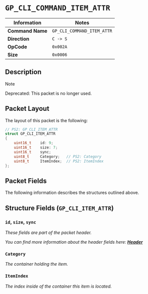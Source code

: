# `GP_CLI_COMMAND_ITEM_ATTR`

| Information               | Notes |
|---                        |---    |
| **Command Name**          | `GP_CLI_COMMAND_ITEM_ATTR` |
| **Direction**             | `C -> S` |
| **OpCode**                | `0x002A` |
| **Size**                  | `0x0006` |

## Description

> [!NOTE]
> Deprecated: This packet is no longer used.

## Packet Layout

The layout of this packet is the following:

```cpp
// PS2: GP_CLI_ITEM_ATTR
struct GP_CLI_ITEM_ATTR
{
    uint16_t    id: 9;
    uint16_t    size: 7;
    uint16_t    sync;
    uint8_t     Category;   // PS2: Category
    uint8_t     ItemIndex;  // PS2: ItemIndex
};
```

## Packet Fields

The following information describes the structures outlined above.

## Structure Fields (`GP_CLI_ITEM_ATTR`)

### `id`, `size`, `sync`

_These fields are part of the packet header._

_You can find more information about the header fields here: [**Header**](/world/HEADER.md)_

### `Category`

_The container holding the item._

### `ItemIndex`

_The index inside of the container this item is located._
